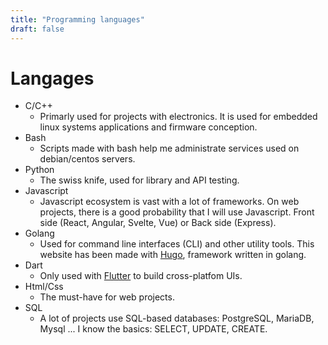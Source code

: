 ```yaml
---
title: "Programming languages"
draft: false
---
```


# Langages

- C/C++
  - Primarly used for projects with electronics. It is used for embedded linux systems applications and firmware conception.
- Bash
  - Scripts made with bash help me administrate services used on debian/centos servers.
- Python
  - The swiss knife, used for library and API testing.
- Javascript
  - Javascript ecosystem is vast with a lot of frameworks. On web projects, there is a good probability that I will use Javascript. Front side (React, Angular, Svelte, Vue) or Back side (Express).
- Golang
  - Used for command line interfaces (CLI) and other utility tools. This website has been made with [Hugo](https://gohugo.io/), framework written in golang.
- Dart
  - Only used with [Flutter](https://flutter.dev/) to build cross-platfom UIs.
- Html/Css
  - The must-have for web projects.
- SQL
  - A lot of projects use SQL-based databases: PostgreSQL, MariaDB, Mysql ... I know the basics: SELECT, UPDATE, CREATE.